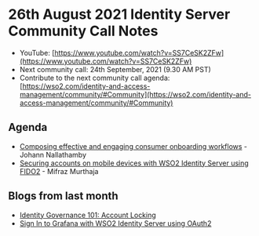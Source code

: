 # 26th August 2021 Identity Server Community Call Notes

-   YouTube: [https://www.youtube.com/watch?v=SS7CeSK2ZFw](https://www.youtube.com/watch?v=SS7CeSK2ZFw)
-   Next community call: 24th September, 2021 (9.30 AM PST)
-   Contribute to the next community call agenda: [https://wso2.com/identity-and-access-management/community/#Community](https://wso2.com/identity-and-access-management/community/#Community)

## Agenda

-   [Composing effective and engaging consumer onboarding workflows](https://johann-nallathamby.medium.com/composing-effective-and-engaging-consumer-onboarding-workflows-b5f7594c9641) - Johann Nallathamby
-   [Securing accounts on mobile devices with WSO2 Identity Server using FIDO2](https://mifrazmurthaja.medium.com/testing-wso2-identity-server-fido-using-mobile-fingerprint-668692fdeecd) - Mifraz Murthaja

## Blogs from last month

* [Identity Governance 101: Account Locking](https://everything1know.wordpress.com/2021/08/21/identity-governance-101-account-locking/)
* [Sign In to Grafana with WSO2 Identity Server using OAuth2](https://shanchathusanda.medium.com/sign-in-to-grafana-with-wso2-identity-server-using-oauth2-adbce98d362c)

